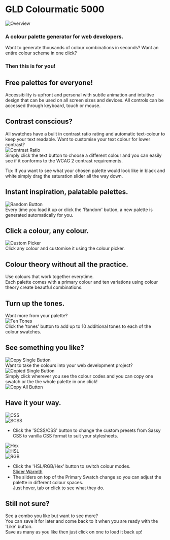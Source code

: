 # GLD Colourmatic 5000
![Overview](./media/img/Overview.jpg)  
### A colour palette generator for web developers.  

Want to generate thousands of colour combinations in seconds?
Want an entire colour scheme in one click?

### Then this is for you!  

## Free palettes for everyone!
Accessibility is upfront and personal with subtle animation and intuitive design that can be used on all screen sizes and devices.
All controls can be accessed through keyboard, touch or mouse.  

## Contrast conscious?   
All swatches have a built in contrast ratio rating and automatic text-colour to keep your text readable.
Want to customise your text colour for lower contrast?   
![Contrast Ratio](./media/img/Contrast%20Ratio.jpg)  
Simply click the text button to choose a different colour and you can easily see if it conforms to the WCAG 2 contrast requirements.   

Tip: If you want to see what your chosen palette would look like in black and white simply drag the saturation slider all the way down.

## Instant inspiration, palatable palettes.  
![Random Button](./media/img/Random%20Button.jpg)  
Every time you load it up or click the 'Random' button, a new palette is generated automatically for you.   

## Click a colour, any colour.  
![Custom Picker](./media/img/Custom%20Picker.jpg)  
Click any colour and customise it using the colour picker.  

## Colour theory without all the practice.  
Use colours that work together everytime.   
Each palette comes with a primary colour and ten variations using colour theory create beautful combinations.  

## Turn up the tones.  
Want more from your palette?   
![Ten Tones](./media/img/Ten%20Tones.jpg)  
Click the 'tones' button to add up to 10 additional tones to each of the colour swatches.  

## See something you like?  
![Copy Single Button](./media/img/Copy%20Single%20Swatch.jpg)    
Want to take the colours into your web development project?  
![Copied Single Button](./media/img/Copied%20Single%20Swatch.jpg)   
Simply click wherever you see the colour codes and you can copy one swatch or the the whole palette in one click!  
![Copy All Button](./media/img/Copied%20All.jpg)    

## Have it your way.  
![CSS](./media/img/CSS%20Mode.jpg)  
![SCSS](./media/img/SCSS%20Mode.jpg)  
* Click the 'SCSS/CSS' button to change the custom presets from Sassy CSS to vanilla CSS format to suit your stylesheets.  

![Hex](./media/img/Hex.jpg)  
![HSL](./media/img/HSL.jpg)  
![RGB](./media/img/RGB.jpg)  
* Click the 'HSL/RGB/Hex' button to switch colour modes.   
[Slider Warmth](./media/img/Slider%20Warmth.jpg)
* The sliders on top of the Primary Swatch change so you can adjust the palette in different colour spaces.  
Just hover, tab or click to see what they do.  

## Still not sure?  
See a combo you like but want to see more?   
You can save it for later and come back to it when you are ready with the 'Like' button.  
Save as many as you like then just click on one to load it back up!  

